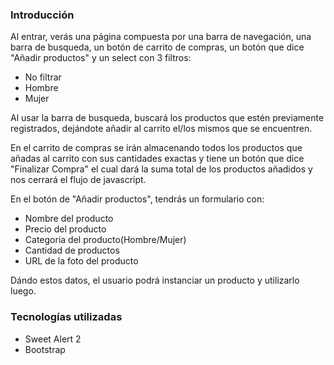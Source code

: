 ### Introducción

Al entrar, verás una página compuesta por una barra de navegación, una barra de busqueda, un botón de carrito de compras, un botón que dice "Añadir productos" y un select con 3 filtros:
- No filtrar
- Hombre
- Mujer

Al usar la barra de busqueda, buscará los productos que estén previamente registrados, dejándote añadir al carrito el/los mismos que se encuentren.

En el carrito de compras se irán almacenando todos los productos que añadas al carrito con sus cantidades exactas y tiene un botón que dice "Finalizar Compra" el cual dará la suma total de los productos añadidos y nos cerrará el flujo de javascript.

En el botón de "Añadir productos", tendrás un formulario con:
- Nombre del producto
- Precio del producto
- Categoria del producto(Hombre/Mujer)
- Cantidad de productos
- URL de la foto del producto

Dándo estos datos, el usuario podrá instanciar un producto y utilizarlo luego.

### Tecnologías utilizadas
- Sweet Alert 2
- Bootstrap
